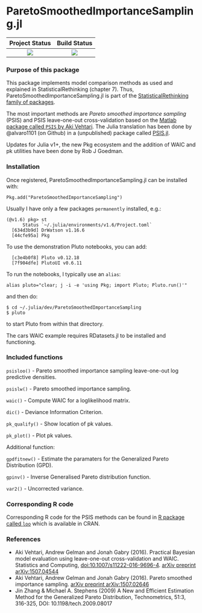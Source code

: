 # ParetoSmoothedImportanceSampling.jl

| **Project Status**                                                               |  **Build Status**                                                                                |
|:-------------------------------------------------------------------------------:|:-----------------------------------------------------------------------------------------------:|
|![][project-status-img] | ![][CI-build] |


### Purpose of this package

This package implements model comparison methods as used and explained in StatisticalRethinking (chapter 7). Thus, ParetoSmoothedImportanceSampling.jl is part of the [StatisticalRethinking family of packages](https://github.com/StatisticalRethinkingJulia/StatisticalRethinking.jl).

The most important methods are *Pareto smoothed importance sampling* (PSIS) and
PSIS leave-one-out cross-validation based on the [Matlab package called `PSIS` by Aki Vehtari](https://github.com/avehtari/PSIS.git). The Julia translation has been done by @alvaro1101 (on Github) in a (unpublished) package called [PSIS.jl](https://github.com/alvaro1101/PSIS.jl).

Updates for Julia v1+, the new Pkg ecosystem and the addition of WAIC and pk utilities have been done by Rob J Goedman.

### Installation

Once registered, ParetoSmoothedImportanceSampling.jl can be installed with:
```
Pkg.add("ParetoSmoothedImportanceSampling")
```

Usually I have only a few packages `permanently` installed, e.g.:
```
(@v1.6) pkg> st
      Status `~/.julia/environments/v1.6/Project.toml`
  [634d3b9d] DrWatson v1.16.6
  [44cfe95a] Pkg
```
To use the demonstration Pluto notebooks, you can add:
```
  [c3e4b0f8] Pluto v0.12.18
  [7f904dfe] PlutoUI v0.6.11
```

To run the notebooks, I typically use an `alias`:
```
alias pluto="clear; j -i -e 'using Pkg; import Pluto; Pluto.run()'"
```
and then do:
```
$ cd ~/.julia/dev/ParetoSmoothedImportanceSampling
$ pluto
```
to start Pluto from within that directory. 

The cars WAIC example requires RDatasets.jl to be installed and functioning.

### Included functions

`psisloo()` -
    Pareto smoothed importance sampling leave-one-out log predictive densities.

`psislw()` -
    Pareto smoothed importance sampling.

`waic()` -
    Compute WAIC for a loglikelihood matrix.

`dic()` -
    Deviance Information Criterion.

`pk_qualify()` -
    Show location of pk values.

`pk_plot()` -
    Plot pk values.

Additional function:

`gpdfitnew()` -
    Estimate the paramaters for the Generalized Pareto Distribution (GPD).

`gpinv()` -
    Inverse Generalised Pareto distribution function.

`var2()` -
    Uncorrected variance.

### Corresponding R code

Corresponding R code for the PSIS methods can be found in [R package called
`loo`](https://github.com/stan-dev/loo) which is available in CRAN.
                 
### References

- Aki Vehtari, Andrew Gelman and Jonah Gabry (2016). Practical
  Bayesian model evaluation using leave-one-out cross-validation
  and WAIC. Statistics and Computing, [doi:10.1007/s11222-016-9696-4](http://dx.doi.org/10.1007/s11222-016-9696-4). [arXiv preprint arXiv:1507.04544](http://arxiv.org/abs/1507.04544)
- Aki Vehtari, Andrew Gelman and Jonah Gabry (2016). Pareto
  smoothed importance sampling. [arXiv preprint arXiv:1507.02646](http://arxiv.org/abs/1507.02646)
- Jin Zhang & Michael A. Stephens (2009) A New and Efficient
  Estimation Method for the Generalized Pareto Distribution,
  Technometrics, 51:3, 316-325, DOI: 10.1198/tech.2009.08017


[CI-build]: https://github.com/StatisticalRethinkingJulia/ParetoSmoothedImportanceSampling.jl/workflows/CI/badge.svg?branch=master

[issues-url]: https://github.com/StatisticalRethinkingJulia/ParetoSmoothedImportanceSampling.jl/issues

[project-status-img]: https://img.shields.io/badge/lifecycle-wip-orange.svg
